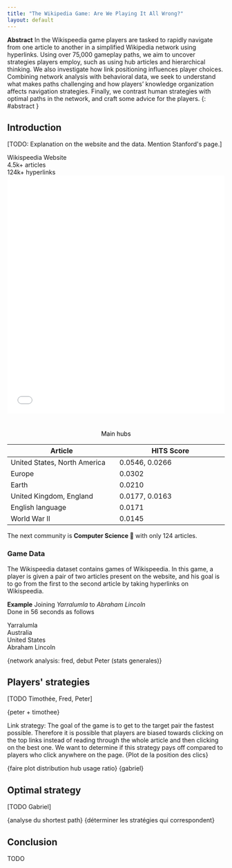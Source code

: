 ```yaml
---
title: "The Wikipedia Game: Are We Playing It All Wrong?"
layout: default
---
```


**Abstract**
In the Wikispeedia game players are tasked to rapidly navigate from one article to another in a simplified Wikipedia network using hyperlinks. Using over 75,000 gameplay paths, we aim to uncover strategies players employ, such as using hub articles and hierarchical thinking. We also investigate how link positioning influences player choices. Combining network analysis with behavioral data, we seek to understand what makes paths challenging and how players’ knowledge organization affects navigation strategies. Finally, we contrast human strategies with optimal paths in the network, and craft some advice for the players.
{: #abstract }

## Introduction

[TODO: Explanation on the website and the data. Mention Stanford's page.]

<div id="wikispeedia-stats">
  <div>Wikispeedia Website</div>
  <div>
    <div>4.5k+ articles</div>
    <div>124k+ hyperlinks</div>
  </div>
</div>

<div id="side-by-side-plots">
  <iframe src="assets/plots/communities_graph.html" width="100%" height="550px" frameborder="0"></iframe>
  <div>
    <p style="text-align:center;color:black;margin-top:38px;">Main hubs</p>
    <table style="display:table;table-layout:fixed;width: 100%;">
      <thead>
          <tr>
              <th>Article</th>
              <th>HITS Score</th>
          </tr>
      </thead>
      <tbody>
          <tr><td>United States, North America</td><td>0.0546, 0.0266</td></tr>
          <tr><td>Europe</td><td>0.0302</td></tr>
          <tr><td>Earth</td><td>0.0210</td></tr>
          <tr><td>United Kingdom, England</td><td>0.0177, 0.0163</td></tr>
          <tr><td>English language</td><td>0.0171</td></tr>
          <tr><td>World War II</td><td>0.0145</td></tr>
      </tbody>
  </table>
  </div>
</div>

The next community is **Computer Science 🤖** with only 124 articles.

### Game Data
The Wikispeedia dataset contains games of Wikispeedia. In this game, a player is given a pair of two articles present on the website, and his goal is to go from the first to the second article by taking hyperlinks on Wikispeedia.

**Example** Joining *Yarralumla* to *Abraham Lincoln*\
Done in 56 seconds as follows
<div class="path-example">
    <div>Yarralumla</div>
    <div>Australia</div>
    <div>United States</div>
    <div>Abraham Lincoln</div>
</div>

{network analysis: fred, debut Peter (stats generales)}

## Players' strategies

[TODO Timothée, Fred, Peter]

{peter + timothee}


Link strategy:
The goal of the game is to get to the target pair the fastest possible. Therefore it is possible that players are biased towards clicking on the top links instead of reading through the whole article and then clicking on the best one.
We want to determine if this strategy pays off compared to players who click anywhere on the page.
{Plot de la position des clics}

{faire plot distribution hub usage ratio}
{gabriel}

## Optimal strategy

[TODO Gabriel]

{analyse du shortest path}
{déterminer les stratégies qui correspondent}

## Conclusion

TODO
